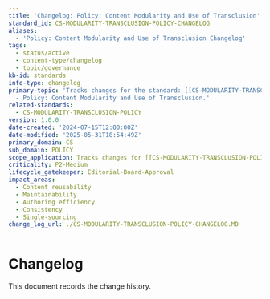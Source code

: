 ```yaml
---
title: 'Changelog: Policy: Content Modularity and Use of Transclusion'
standard_id: CS-MODULARITY-TRANSCLUSION-POLICY-CHANGELOG
aliases:
  - 'Policy: Content Modularity and Use of Transclusion Changelog'
tags:
  - status/active
  - content-type/changelog
  - topic/governance
kb-id: standards
info-type: changelog
primary-topic: 'Tracks changes for the standard: [[CS-MODULARITY-TRANSCLUSION-POLICY]]
  - Policy: Content Modularity and Use of Transclusion.'
related-standards:
  - CS-MODULARITY-TRANSCLUSION-POLICY
version: 1.0.0
date-created: '2024-07-15T12:00:00Z'
date-modified: '2025-05-31T18:54:49Z'
primary_domain: CS
sub_domain: POLICY
scope_application: Tracks changes for [[CS-MODULARITY-TRANSCLUSION-POLICY]].
criticality: P2-Medium
lifecycle_gatekeeper: Editorial-Board-Approval
impact_areas:
  - Content reusability
  - Maintainability
  - Authoring efficiency
  - Consistency
  - Single-sourcing
change_log_url: ./CS-MODULARITY-TRANSCLUSION-POLICY-CHANGELOG.MD
---
```


# Changelog

This document records the change history.
